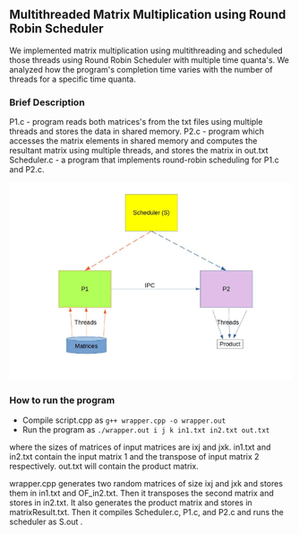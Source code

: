 ## Multithreaded Matrix Multiplication using Round Robin Scheduler

We implemented matrix multiplication using multithreading and scheduled those threads using Round Robin Scheduler with multiple time quanta's. We analyzed how the program's completion time varies with the number of threads for a specific time quanta.

### Brief Description

P1.c - program reads both matrices's from the txt files using multiple threads and stores the data in shared memory.
P2.c - program which accesses the matrix elements in shared memory and computes the resultant matrix using multiple threads, and stores the matrix in out.txt
Scheduler.c - a program that implements round-robin scheduling for P1.c and P2.c.

![Overview.gif](plots/Overview.gif)

### How to run the program
- Compile script.cpp as ```g++ wrapper.cpp -o wrapper.out```
- Run the program as ```./wrapper.out i j k in1.txt in2.txt out.txt```

where the sizes of matrices of input matrices are ixj and jxk. in1.txt and in2.txt contain the input matrix 1 and the transpose of input matrix 2 respectively. out.txt will contain the product matrix.

wrapper.cpp generates two random matrices of size ixj and jxk and stores them in in1.txt and OF_in2.txt. Then it transposes the second matrix and stores in in2.txt. It also generates the product matrix and stores in matrixResult.txt. Then it compiles Scheduler.c, P1.c, and P2.c and runs the scheduler as S.out .